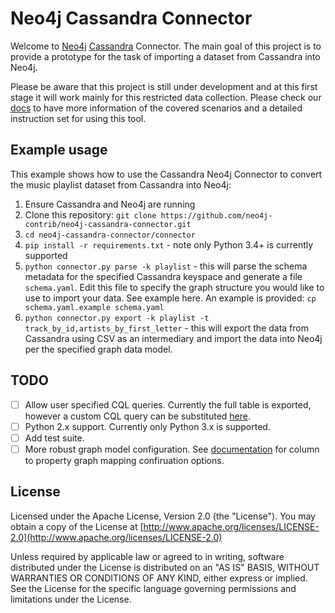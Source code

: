 # Neo4j Cassandra Connector

Welcome to [Neo4j](http://neo4j.com/) [Cassandra](http://cassandra.apache.org/) Connector. The main goal of this project is to provide a prototype for the task of importing a dataset from Cassandra into Neo4j. 

Please be aware that this project is still under development and at this first stage it will work mainly for this restricted data collection. Please check our [docs](docs/cassandra_connector_doc.adoc) to have more information of the covered scenarios and a detailed instruction set for using this tool.


## Example usage

This example shows how to use the Cassandra Neo4j Connector to convert the music playlist dataset from Cassandra into Neo4j:

1. Ensure Cassandra and Neo4j are running
1. Clone this repository: `git clone https://github.com/neo4j-contrib/neo4j-cassandra-connector.git`
1. `cd neo4j-cassandra-connector/connector`
1. `pip install -r requirements.txt` - note only Python 3.4+ is currently supported
1. `python connector.py parse -k playlist` - this will parse the schema metadata for the specified Cassandra keyspace and generate a file `schema.yaml`. Edit this file to specify the graph structure you would like to use to import your data. See example here. An example is provided: `cp schema.yaml.example schema.yaml`
1. `python connector.py export -k playlist -t track_by_id,artists_by_first_letter` - this will export the data from Cassandra using CSV as an intermediary and import the data into Neo4j per the specified graph data model.

## TODO

- [ ] Allow user specified CQL queries. Currently the full table is exported, however a custom CQL query can be substituted [here](https://github.com/neo4j-contrib/neo4j-cassandra-connector/blob/master/connector/connector.py#L52).
- [ ] Python 2.x support. Currently only Python 3.x is supported.
- [ ] Add test suite.
- [ ] More robust graph model configuration. See [documentation](https://github.com/neo4j-contrib/neo4j-cassandra-connector/blob/master/docs/cassandra_connector_doc.adoc#123-filling-up-schemayaml-file) for column to property graph mapping confiruation options.

## License

   Licensed under the Apache License, Version 2.0 (the "License").
   You may obtain a copy of the License at [http://www.apache.org/licenses/LICENSE-2.0](http://www.apache.org/licenses/LICENSE-2.0)

   Unless required by applicable law or agreed to in writing, software
   distributed under the License is distributed on an "AS IS" BASIS,
   WITHOUT WARRANTIES OR CONDITIONS OF ANY KIND, either express or implied.
   See the License for the specific language governing permissions and
   limitations under the License.